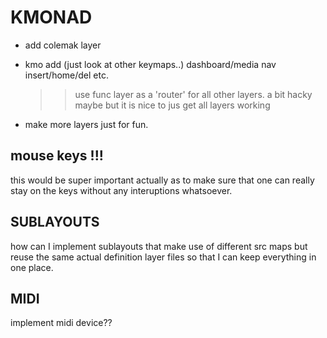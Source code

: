 # KMONAD


- add colemak layer

- kmo add (just look at other keymaps..)
    dashboard/media
    nav insert/home/del etc.

    >> use func layer as a 'router' for all
    >> other layers. a bit hacky maybe but
    >> it is nice to jus get all layers working

- make more layers just for fun.

## mouse keys !!!

this would be super important actually as to make
sure that one can really stay on the keys without any
interuptions whatsoever.

## SUBLAYOUTS

how can I implement sublayouts that make use of different
src maps but reuse the same actual definition layer files
so that I can keep everything in one place.

## MIDI

implement midi device??
